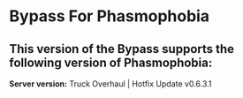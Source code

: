 # Bypass For Phasmophobia

  
## This version of the Bypass supports the following version of Phasmophobia:  
**Server version:** Truck Overhaul | Hotfix Update v0.6.3.1  
